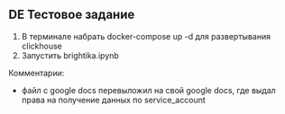 ## DE Тестовое задание

1. В терминале набрать docker-compose up -d для развертывания clickhouse
2. Запустить brightika.ipynb

Комментарии:
- файл с google docs перевыложил на свой google docs, где выдал права на получение данных по service_account
